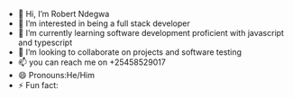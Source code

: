 - 👋 Hi, I’m Robert Ndegwa
- 👀 I’m interested in being a full stack developer
- 🌱 I’m currently learning software development proficient with javascript and typescript
- 💞️ I’m looking to collaborate on projects and software testing
- 📫 you can reach me on +25458529017
- 😄 Pronouns:He/Him
- ⚡ Fun fact:

<!---
Ndeg550/Ndeg550 is a ✨ special ✨ repository because its `README.md` (this file) appears on your GitHub profile.
You can click the Preview link to take a look at your changes.
--->
